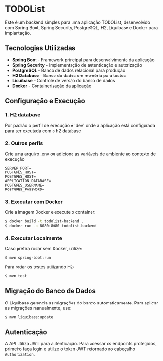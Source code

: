 # TODOList

Este é um backend simples para uma aplicação TODOList, desenvolvido com Spring Boot, Spring Security, PostgreSQL, H2, Liquibase e Docker para implantação.

## Tecnologias Utilizadas

- **Spring Boot** - Framework principal para desenvolvimento da aplicação
- **Spring Security** - Implementação de autenticação e autorização
- **PostgreSQL** - Banco de dados relacional para produção
- **H2 Database** - Banco de dados em memória para testes
- **Liquibase** - Controle de versão do banco de dados
- **Docker** - Containerização da aplicação

## Configuração e Execução

### 1. H2 database
Por padrão o perfil de execução é 'dev' onde a aplicação está configurada para ser excutada com o h2 database

### 2. Outros perfis
Crie uma arquivo .env ou adicione as variáveis de ambiente ao contexto de execução
```
SERVER_PORT=
POSTGRES_HOST=
POSTGRES_HOST=
APPLICATION_DATABASE=
POSTGRES_USERNAME=
POSTGRES_PASSWORD=
```

### 3. Executar com Docker
Crie a imagem Docker e execute o container:

```sh
$ docker build -t todolist-backend .
$ docker run -p 8080:8080 todolist-backend
```

### 4. Executar Localmente

Caso prefira rodar sem Docker, utilize:

```sh
$ mvn spring-boot:run
```

Para rodar os testes utilizando H2:

```sh
$ mvn test
```

## Migração do Banco de Dados

O Liquibase gerencia as migrações do banco automaticamente. Para aplicar as migrações manualmente, use:

```sh
$ mvn liquibase:update
```

## Autenticação

A API utiliza JWT para autenticação. Para acessar os endpoints protegidos, primeiro faça login e utilize o token JWT retornado no cabeçalho `Authorization`.
